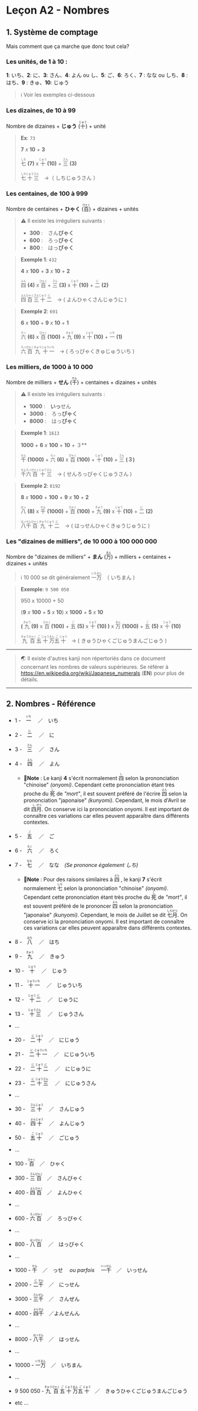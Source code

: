 # Leçon A2 - Nombres

## 1. Système de comptage

Mais comment que ça marche que donc tout cela?

### Les unités, de 1 à 10 :

**1**: いち、**2**: に、**3**: さん、**4**: よん ou し、**5**: ご、**6**: ろく、**7** : なな ou しち、**8** : はち、**9** : きゅ、**10**: じゅう

> ℹ Voir les exemples ci-dessous

### Les dizaines, de 10 à 99

Nombre de dizaines + **じゅう** (<ruby>十<rp>(</rp><rt>じゅう</rt><rp>)</rp></ruby>) + unité

> **Ex**: `73`
>
> **7** *x* **10** *+* **3**
>
> <ruby>七<rp>(</rp><rt>しち</rt><rp>)</rp></ruby> **(7)** x <ruby>十<rp>(</rp><rt>じゅう</rt><rp>)</rp></ruby> **(10)** + <ruby>三<rp>(</rp><rt>さん</rt><rp>)</rp></ruby> **(3)**
>
> <ruby>七<rp>(</rp><rt>しち</rt><rp>)</rp></ruby><ruby>十<rp>(</rp><rt>じゅう</rt><rp>)</rp></ruby><ruby>三<rp>(</rp><rt>さん</rt><rp>)</rp></ruby>　→（ しちじゅうさん ）

### Les centaines, de 100 à 999

Nombre de centaines + **ひゃく** (<ruby>百<rp>(</rp><rt>ひゃく</rt><rp>)</rp></ruby>) + dizaines + unités

> ⚠ Il existe les irréguliers suivants :
>
> - **300** :　さん**びゃく**
> - **600** :　ろっ**ぴゃく**
> - **800** :　はっ**ぴゃく** 



> **Exemple 1**: `432`
>
> **4** *x* **100** + **3** *x* **10** *+* **2**
>
> <ruby>四<rp>(</rp><rt>よん</rt><rp>)</rp></ruby> **(4)** x <ruby>百<rp>(</rp><rt>ひゃく</rt><rp>)</rp></ruby> + <ruby>三<rp>(</rp><rt>さん</rt><rp>)</rp></ruby> **(3)** x <ruby>十<rp>(</rp><rt>じゅう</rt><rp>)</rp></ruby> **(10)** + <ruby>二<rp>(</rp><rt>に</rt><rp>)</rp></ruby> **(2)**
>
> <ruby>四<rp>(</rp><rt>よん</rt><rp>)</rp></ruby><ruby>百<rp>(</rp><rt>ひゃく</rt><rp>)</rp></ruby><ruby>三<rp>(</rp><rt>さん</rt><rp>)</rp></ruby><ruby>十<rp>(</rp><rt>じゅう</rt><rp>)</rp></ruby><ruby>二<rp>(</rp><rt>に</rt><rp>)</rp></ruby>　→  ( よんひゃくさんじゅうに )



> **Exemple 2**: `691`
>
> **6** *x* **100** + **9** *x* **10** *+* **1**
>
> <ruby>六<rp>(</rp><rt>ろっ</rt><rp>)</rp></ruby> **(6)** x <ruby>百<rp>(</rp><rt>ぴゃく</rt><rp>)</rp></ruby> **(100)** + <ruby>九<rp>(</rp><rt>きゅう</rt><rp>)</rp></ruby> **(9)** x <ruby>十<rp>(</rp><rt>じゅう</rt><rp>)</rp></ruby> **(10)** + <ruby>一<rp>(</rp><rt>いち</rt><rp>)</rp></ruby> **(1)**
>
> <ruby>六<rp>(</rp><rt>ろっ</rt><rp>)</rp></ruby><ruby>百<rp>(</rp><rt>ぴゃく</rt><rp>)</rp></ruby><ruby>九<rp>(</rp><rt>きゅう</rt><rp>)</rp></ruby><ruby>十<rp>(</rp><rt>じゅう</rt><rp>)</rp></ruby><ruby>一<rp>(</rp><rt>いち</rt><rp>)</rp></ruby>　→  ( ろっぴゃくきゅじゅういち )

### Les milliers, de 1000 à 10 000

Nombre de milliers + **せん** (<ruby>千<rp>(</rp><rt>せん</rt><rp>)</rp></ruby>) + centaines + dizaines + unités

> ⚠ Il existe les irréguliers suivants :
>
> - **1000** :　**いっ**せん
> - **3000** :　ろっ**ぴゃく**
> - **8000** :　はっ**ぴゃく** 



> **Exemple 1**: `1613`
>
> **1000** + **6** *x* **100** + **10** *+* ３**
>
> <ruby>千<rp>(</rp><rt>せん</rt><rp>)</rp></ruby> **(1000)** + <ruby>六<rp>(</rp><rt>ろっ</rt><rp>)</rp></ruby> **(6)** x <ruby>百<rp>(</rp><rt>ぴゃく</rt><rp>)</rp></ruby> **(100)** + <ruby>十<rp>(</rp><rt>じゅう</rt><rp>)</rp></ruby> **(10)** + <ruby>三<rp>(</rp><rt>さん</rt><rp>)</rp></ruby> **(３)**
>
> <ruby>千<rp>(</rp><rt>せん</rt><rp>)</rp></ruby><ruby>六<rp>(</rp><rt>ろっ</rt><rp>)</rp></ruby><ruby>百<rp>(</rp><rt>ぴゃく</rt><rp>)</rp></ruby><ruby>十<rp>(</rp><rt>じゅう</rt><rp>)</rp></ruby><ruby>三<rp>(</rp><rt>さん</rt><rp>)</rp></ruby>　→  ( せんろっぴゃくじゅうさん )



> **Exemple 2**: `8192`
>
> **8** *x* **1000** + **100** + **9** *x* **10** *+* **2**
>
> <ruby>八<rp>(</rp><rt>はっ</rt><rp>)</rp></ruby> **(8)** x <ruby>千<rp>(</rp><rt>せん</rt><rp>)</rp></ruby> **(1000)** +  <ruby>百<rp>(</rp><rt>ひゃく</rt><rp>)</rp></ruby> **(100)** + <ruby>九<rp>(</rp><rt>きゅう</rt><rp>)</rp></ruby> **(9)** x <ruby>十<rp>(</rp><rt>じゅう</rt><rp>)</rp></ruby> **(10)** + <ruby>二<rp>(</rp><rt>に</rt><rp>)</rp></ruby> **(2)**
>
> <ruby>八<rp>(</rp><rt>はっ</rt><rp>)</rp></ruby><ruby>千<rp>(</rp><rt>せん</rt><rp>)</rp></ruby><ruby>百<rp>(</rp><rt>ひゃく</rt><rp>)</rp></ruby><ruby>九<rp>(</rp><rt>きゅう</rt><rp>)</rp></ruby><ruby>十<rp>(</rp><rt>じゅう</rt><rp>)</rp></ruby><ruby>二<rp>(</rp><rt>に</rt><rp>)</rp></ruby>　→  ( はっせんひゃくきゅうじゅうに )



### Les "dizaines de milliers", de 10 000 à 100 000 000

Nombre de "dizaines de milliers" + **まん** (<ruby>万<rp>(</rp><rt>まん</rt><rp>)</rp></ruby>) + milliers + centaines + dizaines + unités

> ℹ 10 000 se dit généralement <ruby>一<rp>(</rp><rt>いち</rt><rp>)</rp></ruby><ruby>万<rp>(</rp><rt>まん</rt><rp>)</rp></ruby>　（ いちまん )



> **Exemple**: `9 500 050`
>
> 950 x 10000 + 50
>
> (**9** *x* **100** + **5** *x* **10**) x **1000** + **5** *x* **10**
>
>**(** <ruby>九<rp>(</rp><rt>きゅう</rt><rp>)</rp></ruby> **(9)** x <ruby>百<rp>(</rp><rt>ひゃく</rt><rp>)</rp></ruby> **(100)** + <ruby>五<rp>(</rp><rt>ご</rt><rp>)</rp></ruby> **(5)** x <ruby>十<rp>(</rp><rt>じゅう</rt><rp>)</rp></ruby> **(10) )** x <ruby>万<rp>(</rp><rt>まん</rt><rp>)</rp></ruby> **(1000)** + <ruby>五<rp>(</rp><rt>ご</rt><rp>)</rp></ruby> **(5)** x <ruby>十<rp>(</rp><rt>じゅう</rt><rp>)</rp></ruby> **(10)**
>
> <ruby>九<rp>(</rp><rt>きゅう</rt><rp>)</rp></ruby><ruby>百<rp>(</rp><rt>ひゃく</rt><rp>)</rp></ruby><ruby>五<rp>(</rp><rt>ご</rt><rp>)</rp></ruby><ruby>十<rp>(</rp><rt>じゅう</rt><rp>)</rp></ruby><ruby>万<rp>(</rp><rt>まん</rt><rp>)</rp></ruby><ruby>五<rp>(</rp><rt>ご</rt><rp>)</rp></ruby><ruby>十<rp>(</rp><rt>じゅう</rt><rp>)</rp></ruby>　→  ( きゅうひゃくごじゅうまんごじゅう )



------




> 🌏 Il existe d'autres kanji non répertoriés dans ce document concernant les nombres de valeurs supérieures.
> Se référer à https://en.wikipedia.org/wiki/Japanese_numerals (**EN**) pour plus de détails.



------



## 2. Nombres - Référence

- 1 -　<ruby>一<rp>(</rp><rt>いち</rt><rp>)</rp></ruby> 　／　いち
- 2 -　<ruby>二<rp>(</rp><rt>に</rt><rp>)</rp></ruby> 　／　に
- 3 -　<ruby>三<rp>(</rp><rt>さん</rt><rp>)</rp></ruby> 　／　さん
- 4 -　<ruby>四<rp>(</rp><rt>よん</rt><rp>)</rp></ruby> 　／　よん
  - 📝**Note** : Le kanji **4** s'écrit normalement <ruby>四<rp>(</rp><rt>し</rt><rp>)</rp></ruby> selon la prononciation "chinoise" *(onyomi)*.
    Cependant cette prononciation étant très proche du <ruby>死<rp>(</rp><rt>し</rt><rp>)</rp></ruby> de *"mort"*, il est souvent préféré de l'écrire <ruby>四<rp>(</rp><rt>よん</rt><rp>)</rp></ruby> selon la prononciation "japonaise" *(kunyomi)*.
    Cependant, le mois d'Avril se dit <ruby>四<rp>(</rp><rt>し</rt><rp>)</rp></ruby><ruby>月<rp>(</rp><rt>がつ</rt><rp>)</rp></ruby>. On conserve ici la prononciation onyomi.
    Il est important de connaître ces variations car elles peuvent apparaître dans différents contextes.
  
- 5 -　<ruby>五<rp>(</rp><rt>ご</rt><rp>)</rp></ruby> 　／　ご
- 6 -　<ruby>六<rp>(</rp><rt>ろく</rt><rp>)</rp></ruby> 　／　ろく
- 7 -　<ruby>七<rp>(</rp><rt>なな</rt><rp>)</rp></ruby> 　／　なな　*(Se prononce également しち)*
  - 📝**Note** : Pour des raisons similaires à <ruby>四<rp>(</rp><rt>よん</rt><rp>)</rp></ruby> , le kanji **7** s'écrit normalement <ruby>七<rp>(</rp><rt>しち</rt><rp>)</rp></ruby> selon la prononciation "chinoise" *(onyomi)*.
    Cependant cette prononciation étant très proche du <ruby>死<rp>(</rp><rt>し</rt><rp>)</rp></ruby> de *"mort"*, il est souvent  préféré de le prononcer <ruby>四<rp>(</rp><rt>よん</rt><rp>)</rp></ruby> selon la prononciation "japonaise" *(kunyomi)*.
    Cependant, le mois de Juillet se dit <ruby>七<rp>(</rp><rt>しち</rt><rp>)</rp></ruby><ruby>月<rp>(</rp><rt>がつ</rt><rp>)</rp></ruby>. On conserve ici la prononciation onyomi.
    Il est important de connaître ces variations car elles peuvent apparaître dans différents contextes.

- 8 -　<ruby>八<rp>(</rp><rt>はち</rt><rp>)</rp></ruby> 　／　はち
- 9 -　<ruby>九<rp>(</rp><rt>きゅう</rt><rp>)</rp></ruby> 　／　きゅう
- 10 -　<ruby>十<rp>(</rp><rt>じゅう</rt><rp>)</rp></ruby> 　／　じゅう
- 11 -　<ruby>十<rp>(</rp><rt>じゅう</rt><rp>)</rp></ruby><ruby>一<rp>(</rp><rt>いち</rt><rp>)</rp></ruby> 　／　じゅういち
- 12 -　<ruby>十<rp>(</rp><rt>じゅう</rt><rp>)</rp></ruby><ruby>二<rp>(</rp><rt>に</rt><rp>)</rp></ruby>  　／　じゅうに
- 13 -　<ruby>十<rp>(</rp><rt>じゅう</rt><rp>)</rp></ruby><ruby>三<rp>(</rp><rt>さん</rt><rp>)</rp></ruby>   　／　じゅうさん
- ...
- 20 -　<ruby>二<rp>(</rp><rt>に</rt><rp>)</rp></ruby><ruby>十<rp>(</rp><rt>じゅう</rt><rp>)</rp></ruby> 　／　にじゅう
- 21 -　<ruby>二<rp>(</rp><rt>に</rt><rp>)</rp></ruby><ruby>十<rp>(</rp><rt>じゅう</rt><rp>)</rp></ruby><ruby>一<rp>(</rp><rt>いち</rt><rp>)</rp></ruby> 　／　にじゅういち
- 22 -　<ruby>二<rp>(</rp><rt>に</rt><rp>)</rp></ruby><ruby>十<rp>(</rp><rt>じゅう</rt><rp>)</rp></ruby><ruby>二<rp>(</rp><rt>に</rt><rp>)</rp></ruby> 　／　にじゅうに
- 23 -　<ruby>二<rp>(</rp><rt>に</rt><rp>)</rp></ruby><ruby>十<rp>(</rp><rt>じゅう</rt><rp>)</rp></ruby><ruby>三<rp>(</rp><rt>さん</rt><rp>)</rp></ruby> 　／　にじゅうさん
- ...
- 30 -　<ruby>三<rp>(</rp><rt>さん</rt><rp>)</rp></ruby><ruby>十<rp>(</rp><rt>じゅう</rt><rp>)</rp></ruby> 　／　さんじゅう
- 40 -　<ruby>四<rp>(</rp><rt>よん</rt><rp>)</rp></ruby><ruby>十<rp>(</rp><rt>じゅう</rt><rp>)</rp></ruby> 　／　よんじゅう
- 50 -　<ruby>五<rp>(</rp><rt>ご</rt><rp>)</rp></ruby><ruby>十<rp>(</rp><rt>じゅう</rt><rp>)</rp></ruby> 　／　ごじゅう
- ...
- 100 - <ruby>百<rp>(</rp><rt>ひゃく</rt><rp>)</rp></ruby>　／　ひゃく
- 300 - <ruby>三<rp>(</rp><rt>さん</rt><rp>)</rp></ruby><ruby>百<rp>(</rp><rt>びゃく</rt><rp>)</rp></ruby>　／　さんびゃく
- 400 - <ruby>四<rp>(</rp><rt>よん</rt><rp>)</rp></ruby><ruby>百<rp>(</rp><rt>ひゃく</rt><rp>)</rp></ruby>　／　よんひゃく
- ...
- 600 - <ruby>六<rp>(</rp><rt>ろっ</rt><rp>)</rp></ruby><ruby>百<rp>(</rp><rt>ぴゃく</rt><rp>)</rp></ruby>　／　ろっぴゃく
- ...
- 800 - <ruby>八<rp>(</rp><rt>はっ</rt><rp>)</rp></ruby><ruby>百<rp>(</rp><rt>ぴゃく</rt><rp>)</rp></ruby> 　／　はっぴゃく
- ...
- 1000 - <ruby>千<rp>(</rp><rt>せん</rt><rp>)</rp></ruby>　／　っせ　 *ou parfois* 　<ruby>一<rp>(</rp><rt>いっ</rt><rp>)</rp></ruby><ruby>千<rp>(</rp><rt>せん</rt><rp>)</rp></ruby>　／　いっせん
- 2000 - <ruby>二<rp>(</rp><rt>に</rt><rp>)</rp></ruby><ruby>千<rp>(</rp><rt>せん</rt><rp>)</rp></ruby>　／　にっせん
- 3000 - <ruby>三<rp>(</rp><rt>さん</rt><rp>)</rp></ruby><ruby>千<rp>(</rp><rt>ぜん</rt><rp>)</rp></ruby>　／　さんぜん
- 4000 - <ruby>四<rp>(</rp><rt>よん</rt><rp>)</rp></ruby><ruby>千<rp>(</rp><rt>せん</rt><rp>)</rp></ruby>　／よんせんん
- ...
- 8000 - <ruby>八<rp>(</rp><rt>はっ</rt><rp>)</rp></ruby><ruby>千<rp>(</rp><rt>せん</rt><rp>)</rp></ruby>　／　はっせん
- ...
- 10000 - <ruby>一<rp>(</rp><rt>いち</rt><rp>)</rp></ruby><ruby>万<rp>(</rp><rt>まん</rt><rp>)</rp></ruby>　／　いちまん
- ...
- 9 500 050 -  <ruby>九<rp>(</rp><rt>きゅう</rt><rp>)</rp></ruby><ruby>百<rp>(</rp><rt>ひゃく</rt><rp>)</rp></ruby><ruby>五<rp>(</rp><rt>ご</rt><rp>)</rp></ruby><ruby>十<rp>(</rp><rt>じゅう</rt><rp>)</rp></ruby><ruby>万<rp>(</rp><rt>まん</rt><rp>)</rp></ruby><ruby>五<rp>(</rp><rt>ご</rt><rp>)</rp></ruby><ruby>十<rp>(</rp><rt>じゅう</rt><rp>)</rp></ruby>　／　きゅうひゃくごじゅうまんごじゅう
- etc ...